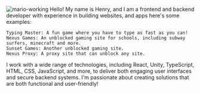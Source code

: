 ![mario-working](https://github.com/user-attachments/assets/a836aa23-1f1e-4c54-a0cb-1aede24c7706)
Hello! My name is Henry, and I am a frontend and backend developer with experience in building websites, and apps here's some examples:

    Typing Master: A fun game where you have to type as fast as you can!
    Nexus Games: An unblocked gaming site for schools, including subway surfers, minecraft and more.
    Sunset Games: Another unblocked gaming site.
    Nexus Proxy: A proxy site that can unblock any site.

I work with a wide range of technologies, including React, Unity, TypeScript, HTML, CSS, JavaScript, and more, to deliver both engaging user interfaces and secure backend systems. I'm passionate about creating solutions that are both functional and user-friendly!

